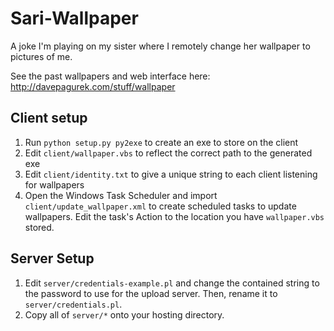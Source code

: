 <h1>Sari-Wallpaper</h1>
A joke I'm playing on my sister where I remotely change her wallpaper to pictures of me.

See the past wallpapers and web interface here: http://davepagurek.com/stuff/wallpaper

<h2>Client setup</h2>
<ol>
  <li>Run <code>python setup.py py2exe</code> to create an exe to store on the client</li>
  <li>Edit <code>client/wallpaper.vbs</code> to reflect the correct path to the generated exe</li>
  <li>Edit <code>client/identity.txt</code> to give a unique string to each client listening for wallpapers</li>
  <li>Open the Windows Task Scheduler and import <code>client/update_wallpaper.xml</code> to create scheduled tasks to update wallpapers. Edit the task's Action to the location you have <code>wallpaper.vbs</code> stored.</li>
</ol>

<h2>Server Setup</h2>
<ol>
    <li>Edit <code>server/credentials-example.pl</code> and change the contained string to the password to use for the upload server. Then, rename it to <code>server/credentials.pl</code>.</li>
    <li>Copy all of <code>server/*</code> onto your hosting directory.</li>
</ol>
